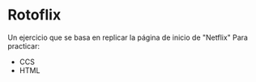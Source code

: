 # Rotoflix
Un ejercicio que se basa en replicar la página de inicio de "Netflix"
Para practicar:
- CCS
- HTML
